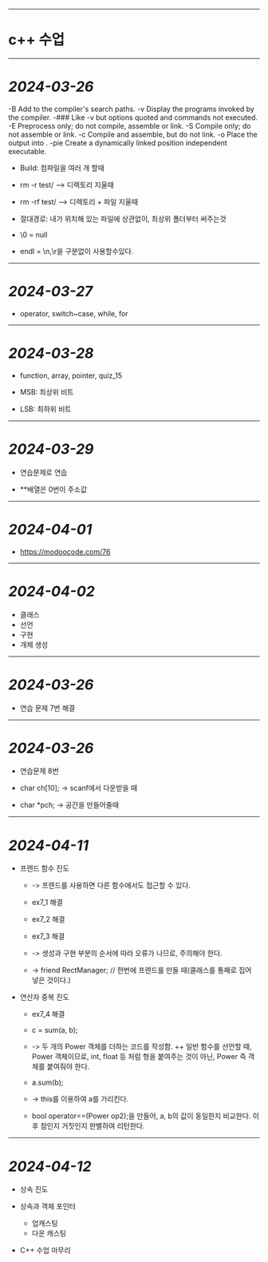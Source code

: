 --------------------------------------------------------------------------------------------------

# c++ 수업

--------------------------------------------------------------------------------------------------

# *2024-03-26*

-B <directory>       	Add <directory> to the compiler's search paths.
  -v                   	Display the programs invoked by the compiler.
  -###                 	Like -v but options quoted and commands not executed.
  -E                   	Preprocess only; do not compile, assemble or link.
  -S                   	Compile only; do not assemble or link.
  -c                   	Compile and assemble, but do not link.
  -o <file>            	Place the output into <file>.
  -pie                 	Create a dynamically linked position independent
                       	executable.


- Build: 컴파일을 여러 개 할때

- rm -r test/ —> 디렉토리 지울때
- rm -rf test/ —> 디렉토리 + 파일 지울때

- 절대경로: 내가 위치해 있는 파일에 상관없이, 최상위 폴더부터 써주는것

- \0 = null
- endl = \n,\r을 구분없이 사용할수있다.

--------------------------------------------------------------------------------------------------

# *2024-03-27*

- operator, switch~case, while, for

--------------------------------------------------------------------------------------------------

# *2024-03-28*

- function, array, pointer, quiz_15

- MSB: 최상위 비트
- LSB: 최하위 비트

--------------------------------------------------------------------------------------------------

# *2024-03-29*

- 연습문제로 연습

- **배열은 0번이 주소값

--------------------------------------------------------------------------------------------------

# *2024-04-01*

- https://modoocode.com/76

--------------------------------------------------------------------------------------------------

# *2024-04-02*

- 클래스
- 선언
- 구현
- 개체 생성

--------------------------------------------------------------------------------------------------

# *2024-03-26*

- 연습 문제 7번 해결

--------------------------------------------------------------------------------------------------

# *2024-03-26*

- 연습문제 8번

- char ch[10]; → scanf에서 다운받을 때

- char *pch; → 공간을 만들어줄때

--------------------------------------------------------------------------------------------------

# *2024-04-11*

- 프렌드 함수 진도
    - -> 프렌드를 사용하면 다른 함수에서도 접근할 수 있다.

    - ex7_1 해결
    - ex7_2 해결
    - ex7_3 해결
    - -> 생성과 구현 부분의 순서에 따라 오류가 나므로, 주의해야 한다.
    - -> friend RectManager; // 한번에 프렌드를 만들 때(클래스를 통째로 집어 넣은 것이다.)

- 연산자 중복 진도
    - ex7_4 해결
    - c = sum(a, b);
     
    - -> 두 개의 Power 객체를 더하는 코드를 작성함. ++ 일반 함수를 선언할 때, Power 객체이므로, int, float 등 처럼 형을 붙여주는 것이 아닌, Power 즉 객체를 붙여줘야 한다.
    
    - a.sum(b);
    - -> this를 이용하여 a를 가리킨다.
    - bool operator==(Power op2);을 만들어, a, b의 값이 동일한지 비교한다. 이후 참인지 거짓인지 판별하여 리턴한다.


--------------------------------------------------------------------------------------------------

# *2024-04-12*

- 상속 진도

- 상속과 객체 포인터
    - 업캐스팅
    - 다운 캐스팅

- C++ 수업 마무리